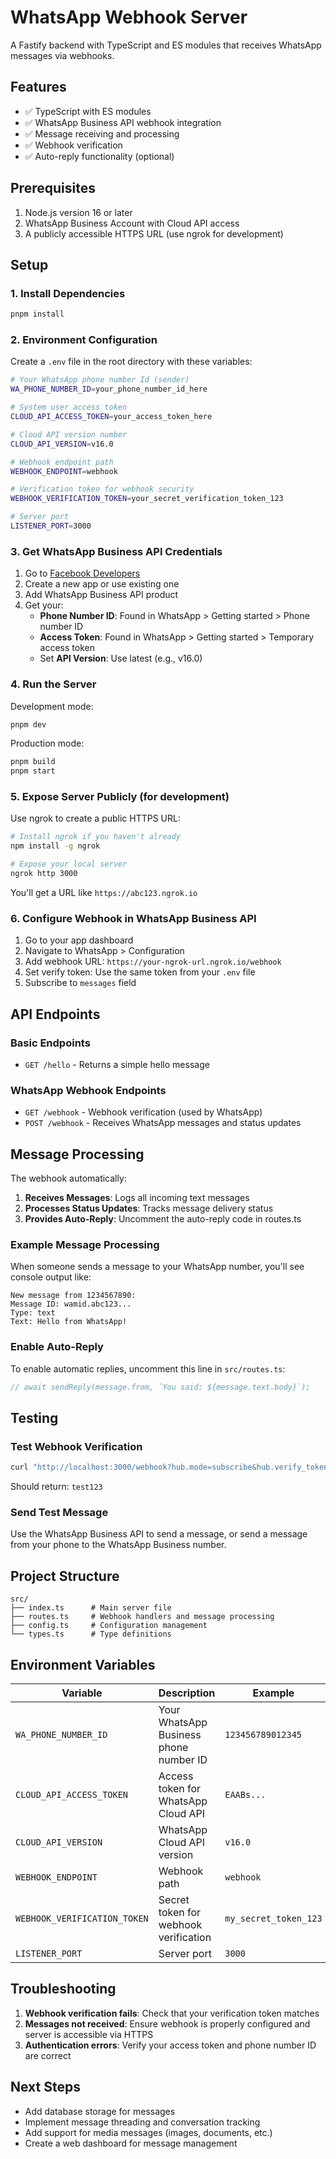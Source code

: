 # WhatsApp Webhook Server

A Fastify backend with TypeScript and ES modules that receives WhatsApp messages via webhooks.

## Features

- ✅ TypeScript with ES modules
- ✅ WhatsApp Business API webhook integration
- ✅ Message receiving and processing
- ✅ Webhook verification
- ✅ Auto-reply functionality (optional)

## Prerequisites

1. Node.js version 16 or later
2. WhatsApp Business Account with Cloud API access
3. A publicly accessible HTTPS URL (use ngrok for development)

## Setup

### 1. Install Dependencies

```bash
pnpm install
```

### 2. Environment Configuration

Create a `.env` file in the root directory with these variables:

```bash
# Your WhatsApp phone number Id (sender)
WA_PHONE_NUMBER_ID=your_phone_number_id_here

# System user access token
CLOUD_API_ACCESS_TOKEN=your_access_token_here

# Cloud API version number
CLOUD_API_VERSION=v16.0

# Webhook endpoint path
WEBHOOK_ENDPOINT=webhook

# Verification token for webhook security
WEBHOOK_VERIFICATION_TOKEN=your_secret_verification_token_123

# Server port
LISTENER_PORT=3000
```

### 3. Get WhatsApp Business API Credentials

1. Go to [Facebook Developers](https://developers.facebook.com/)
2. Create a new app or use existing one
3. Add WhatsApp Business API product
4. Get your:
   - **Phone Number ID**: Found in WhatsApp > Getting started > Phone number ID
   - **Access Token**: Found in WhatsApp > Getting started > Temporary access token
   - Set **API Version**: Use latest (e.g., v16.0)

### 4. Run the Server

Development mode:
```bash
pnpm dev
```

Production mode:
```bash
pnpm build
pnpm start
```

### 5. Expose Server Publicly (for development)

Use ngrok to create a public HTTPS URL:

```bash
# Install ngrok if you haven't already
npm install -g ngrok

# Expose your local server
ngrok http 3000
```

You'll get a URL like `https://abc123.ngrok.io`

### 6. Configure Webhook in WhatsApp Business API

1. Go to your app dashboard
2. Navigate to WhatsApp > Configuration
3. Add webhook URL: `https://your-ngrok-url.ngrok.io/webhook`
4. Set verify token: Use the same token from your `.env` file
5. Subscribe to `messages` field

## API Endpoints

### Basic Endpoints
- `GET /hello` - Returns a simple hello message

### WhatsApp Webhook Endpoints
- `GET /webhook` - Webhook verification (used by WhatsApp)
- `POST /webhook` - Receives WhatsApp messages and status updates

## Message Processing

The webhook automatically:

1. **Receives Messages**: Logs all incoming text messages
2. **Processes Status Updates**: Tracks message delivery status
3. **Provides Auto-Reply**: Uncomment the auto-reply code in routes.ts

### Example Message Processing

When someone sends a message to your WhatsApp number, you'll see console output like:

```
New message from 1234567890:
Message ID: wamid.abc123...
Type: text
Text: Hello from WhatsApp!
```

### Enable Auto-Reply

To enable automatic replies, uncomment this line in `src/routes.ts`:

```typescript
// await sendReply(message.from, `You said: ${message.text.body}`);
```

## Testing

### Test Webhook Verification

```bash
curl "http://localhost:3000/webhook?hub.mode=subscribe&hub.verify_token=your_secret_verification_token_123&hub.challenge=test123"
```

Should return: `test123`

### Send Test Message

Use the WhatsApp Business API to send a message, or send a message from your phone to the WhatsApp Business number.

## Project Structure

```
src/
├── index.ts      # Main server file
├── routes.ts     # Webhook handlers and message processing
├── config.ts     # Configuration management
└── types.ts      # Type definitions
```

## Environment Variables

| Variable | Description | Example |
|----------|-------------|---------|
| `WA_PHONE_NUMBER_ID` | Your WhatsApp Business phone number ID | `123456789012345` |
| `CLOUD_API_ACCESS_TOKEN` | Access token for WhatsApp Cloud API | `EAABs...` |
| `CLOUD_API_VERSION` | WhatsApp Cloud API version | `v16.0` |
| `WEBHOOK_ENDPOINT` | Webhook path | `webhook` |
| `WEBHOOK_VERIFICATION_TOKEN` | Secret token for webhook verification | `my_secret_token_123` |
| `LISTENER_PORT` | Server port | `3000` |

## Troubleshooting

1. **Webhook verification fails**: Check that your verification token matches
2. **Messages not received**: Ensure webhook is properly configured and server is accessible via HTTPS
3. **Authentication errors**: Verify your access token and phone number ID are correct

## Next Steps

- Add database storage for messages
- Implement message threading and conversation tracking
- Add support for media messages (images, documents, etc.)
- Create a web dashboard for message management
